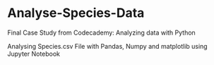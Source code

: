 # Analyse-Species-Data
Final Case Study from Codecademy: Analyzing data with Python

Analysing Species.csv File with Pandas, Numpy and matplotlib using Jupyter Notebook
